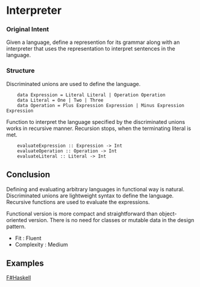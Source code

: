 # Interpreter


### Original Intent

Given a language, define a represention for its grammar along with an interpreter that uses the representation to interpret sentences in the language.


### Structure

Discriminated unions are used to define the language. 

~~~~
    data Expression = Literal Literal | Operation Operation
    data Literal = One | Two | Three
    data Operation = Plus Expression Expression | Minus Expression Expression
~~~~

Function to interpret the language specified by the discriminated unions works in recursive manner. Recursion stops, when the terminating literal is met.

~~~~
    evaluateExpression :: Expression -> Int   
    evaluateOperation :: Operation -> Int
    evaluateLiteral :: Literal -> Int
~~~~
    

## Conclusion

Defining and evaluating arbitrary languages in functional way is natural. Discriminated unions are lightweight syntax to define the language. Recursive functions are used to evaluate the expressions.

Functional version is more compact and straightforward than object-oriented version. There is no need for classes or mutable data in the design pattern.

- Fit : Fluent
- Complexity : Medium


## Examples

[F#](interpreter.fsx)[Haskell](interpreter.hs)
